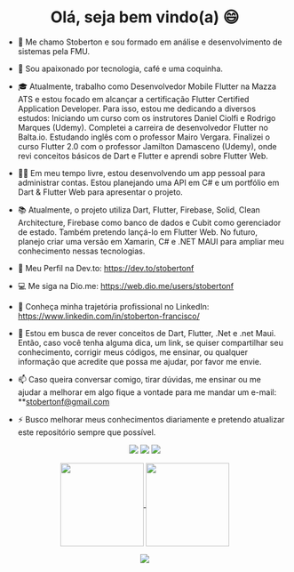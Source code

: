 ### 

<h1 align="center">Olá, seja bem vindo(a) 😄</h1>

- 👋 Me chamo Stoberton e sou formado em análise e desenvolvimento de sistemas pela FMU.

- 🥰 Sou apaixonado por tecnologia, café e uma coquinha.

- 🎓 Atualmente, trabalho como Desenvolvedor Mobile Flutter na Mazza ATS e estou focado em alcançar a certificação Flutter Certified Application Developer. Para isso, estou me dedicando a diversos estudos:
Iniciando um curso com os instrutores Daniel Ciolfi e Rodrigo Marques (Udemy).
Completei a carreira de desenvolvedor Flutter no Balta.io.
Estudando inglês com o professor Mairo Vergara.
Finalizei o curso Flutter 2.0 com o professor Jamilton Damasceno (Udemy), onde revi conceitos básicos de Dart e Flutter e aprendi sobre Flutter Web.

- 🧑‍💻 Em meu tempo livre, estou desenvolvendo um app pessoal para administrar contas. Estou planejando uma API em C# e um portfólio em Dart & Flutter Web para apresentar o projeto.

- 📚 Atualmente, o projeto utiliza Dart, Flutter, Firebase, Solid, Clean Architecture, Firebase como banco de dados e Cubit como gerenciador de estado. Também pretendo lançá-lo em Flutter Web. No futuro, planejo criar uma versão em Xamarin, C# e .NET MAUI para ampliar meu conhecimento nessas tecnologias.

- 🌱 Meu Perfil na Dev.to: https://dev.to/stobertonf

- 💻 Me siga na Dio.me: https://web.dio.me/users/stobertonf

- 🔭 Conheça minha trajetória profissional no LinkedIn: https://www.linkedin.com/in/stoberton-francisco/

- 💬 Estou em busca de rever conceitos de Dart, Flutter, .Net e .net Maui. Então, caso você tenha alguma dica, um link, se quiser compartilhar seu conhecimento, corrigir meus códigos, me ensinar, ou qualquer informação que acredite que possa me ajudar, por favor me envie.

- 📫 Caso queira conversar comigo, tirar dúvidas, me ensinar ou me ajudar a melhorar em algo fique a vontade para me mandar um e-mail: **stobertonf@gmail.com

- ⚡ Busco melhorar meus conhecimentos diariamente e pretendo atualizar este repositório sempre que possível.

<p align="center">
  <a href="mailto:stobertonf@gmail.com" alt="Gmail">
  <img src="https://img.shields.io/badge/-Gmail-FF0000?style=flat-square&labelColor=FF0000&logo=gmail&logoColor=white&link=stobertonf@gmail.com" /></a>

  <a href="https://www.linkedin.com/in/stoberton-francisco/" alt="Linkedin">
  <img src="https://img.shields.io/badge/-Linkedin-0e76a8?style=flat-square&logo=Linkedin&logoColor=white&link=https://www.linkedin.com/in/stoberton-francisco/" /></a>

  <a href="http://api.whatsapp.com/send?1=pt_BR&phone=5511994223176" alt="WhatsApp">
  <img src="https://img.shields.io/badge/-WhatsApp-25d366?style=flat-square&labelColor=25d366&logo=whatsapp&logoColor=white&link=http://api.whatsapp.com/send?1=pt_BR&phone=5511994223176"/></a>

</p>

<p align="center">
  <a href="https://github.com/stobertonf">
    <img
      align="center"
      height="150em"
      src="https://github-readme-stats.vercel.app/api?username=stobertonf&show_icons=true&include_all_commits=true&count_private=true&theme=tokyonight"
    />
  </a>
  <a href="https://github.com/stobertonf">
    <img
      align="center"
      height="150em"
      src="https://github-readme-stats.vercel.app/api/top-langs/?username=stobertonf&show_icons=true&include_all_commits=true&count_private=true&layout=compact&theme=tokyonight"
    />
  </a>
</p>


<p align="center">
  <a href="https://github.com/stobertonf">
    <img
      align="center"
      src="https://github-profile-trophy.vercel.app/?username=stobertonf&theme=onedark&no-frame=true&row=1&&margin-w=20&no-bg=true"
    />
  </a>
</a>
</p>


